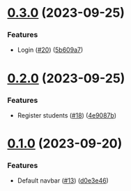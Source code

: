 # [0.3.0](https://github.com/upb-code-labs/react-client/compare/v0.2.0...v0.3.0) (2023-09-25)


### Features

* Login ([#20](https://github.com/upb-code-labs/react-client/issues/20)) ([5b609a7](https://github.com/upb-code-labs/react-client/commit/5b609a7c051670104485d0b1102f2b3b79e3e079))



# [0.2.0](https://github.com/upb-code-labs/react-client/compare/v0.1.0...v0.2.0) (2023-09-25)


### Features

* Register students ([#18](https://github.com/upb-code-labs/react-client/issues/18)) ([4e9087b](https://github.com/upb-code-labs/react-client/commit/4e9087b4231a707f68fe860c801369d6ff3ecd93))



# [0.1.0](https://github.com/upb-code-labs/react-client/compare/d0e3e4629e0de2c46ddf5d4fddf75701d2aa4e63...v0.1.0) (2023-09-20)


### Features

* Default navbar ([#13](https://github.com/upb-code-labs/react-client/issues/13)) ([d0e3e46](https://github.com/upb-code-labs/react-client/commit/d0e3e4629e0de2c46ddf5d4fddf75701d2aa4e63))



